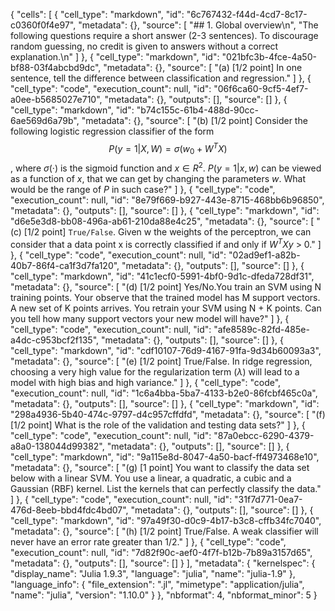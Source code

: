 {
 "cells": [
  {
   "cell_type": "markdown",
   "id": "6c767432-f44d-4cd7-8c17-c0360f0f4e97",
   "metadata": {},
   "source": [
    "## 1. Global overview\n",
    "The following questions require a short answer (2-3 sentences). To discourage random guessing, no credit is given to answers without a correct explanation.\n"
   ]
  },
  {
   "cell_type": "markdown",
   "id": "021bfc3b-4fce-4a50-bf88-03f4abcbd9dc",
   "metadata": {},
   "source": [
    "(a) [1/2 point] In one sentence, tell the difference between classification and regression."
   ]
  },
  {
   "cell_type": "code",
   "execution_count": null,
   "id": "06f6ca60-9cf5-4ef7-a0ee-b5685027e710",
   "metadata": {},
   "outputs": [],
   "source": []
  },
  {
   "cell_type": "markdown",
   "id": "b74c155c-61b4-488d-90cc-6ae569d6a79b",
   "metadata": {},
   "source": [
    "(b) [1/2 point] Consider the following logistic regression classifier of the form $$P(y = 1|X, W) = σ(w_0 + W^TX)$$, where $σ(·)$ is the sigmoid function and $x ∈ R^2$. $P(y = 1|x, w)$ can be viewed as a function of $x$, that we can get by changing the parameters $w$. What would be the range of $P$ in such case?"
   ]
  },
  {
   "cell_type": "code",
   "execution_count": null,
   "id": "8e79f669-b927-443e-8715-468bb6b96850",
   "metadata": {},
   "outputs": [],
   "source": []
  },
  {
   "cell_type": "markdown",
   "id": "d6e5e3d8-bb08-496a-ab61-210da88e4c25",
   "metadata": {},
   "source": [
    "(c) [1/2 point] `True/False`. Given w the weights of the perceptron, we can consider that a data point x is correctly classified if and only if $W^TXy$ > 0."
   ]
  },
  {
   "cell_type": "code",
   "execution_count": null,
   "id": "02ad9ef1-a82b-40b7-86f4-ca1f3d7fa120",
   "metadata": {},
   "outputs": [],
   "source": []
  },
  {
   "cell_type": "markdown",
   "id": "41c1ecf0-5991-4bf0-9d1c-dfeda728df31",
   "metadata": {},
   "source": [
    "(d) [1/2 point] Yes/No.You train an SVM using N training points. Your observe that the trained model has M support vectors. A new set of K points arrives. You retrain your SVM using N + K points. Can you tell how many support vectors your new model will have?"
   ]
  },
  {
   "cell_type": "code",
   "execution_count": null,
   "id": "afe8589c-82fd-485e-a4dc-c953bcf2f135",
   "metadata": {},
   "outputs": [],
   "source": []
  },
  {
   "cell_type": "markdown",
   "id": "cdf10107-76d9-4167-91fa-9d34b60093a3",
   "metadata": {},
   "source": [
    "(e) [1/2 point] True/False. In ridge regression, choosing a very high value for the regularization term $(λ)$ will lead to a model with high bias and high variance."
   ]
  },
  {
   "cell_type": "code",
   "execution_count": null,
   "id": "1c6a4bba-5ba7-4133-b2e0-86fcbf465c0a",
   "metadata": {},
   "outputs": [],
   "source": []
  },
  {
   "cell_type": "markdown",
   "id": "298a4936-5b40-474c-9797-d4c957cffdfd",
   "metadata": {},
   "source": [
    "(f) [1/2 point] What is the role of the validation and testing data sets?"
   ]
  },
  {
   "cell_type": "code",
   "execution_count": null,
   "id": "87a0ebcc-6290-4379-a8a0-138044d99382",
   "metadata": {},
   "outputs": [],
   "source": []
  },
  {
   "cell_type": "markdown",
   "id": "9a115e8d-8047-4a50-bacf-ff4973468e10",
   "metadata": {},
   "source": [
    "(g) [1 point] You want to classify the data set below with a linear SVM. You use a linear, a quadratic, a cubic and a Gaussian (RBF) kernel. List the kernels that can perfectly classify the data."
   ]
  },
  {
   "cell_type": "code",
   "execution_count": null,
   "id": "31f7d771-0ea7-476d-8eeb-bbd4fdc4bd07",
   "metadata": {},
   "outputs": [],
   "source": []
  },
  {
   "cell_type": "markdown",
   "id": "97a49f30-d0c9-4b17-b3c8-cffb34fc7040",
   "metadata": {},
   "source": [
    "(h) [1/2 point] True/False. A weak classifier will never have an error rate greater than $1/2$."
   ]
  },
  {
   "cell_type": "code",
   "execution_count": null,
   "id": "7d82f90c-aef0-4f7f-b12b-7b89a3157d65",
   "metadata": {},
   "outputs": [],
   "source": []
  }
 ],
 "metadata": {
  "kernelspec": {
   "display_name": "Julia 1.9.3",
   "language": "julia",
   "name": "julia-1.9"
  },
  "language_info": {
   "file_extension": ".jl",
   "mimetype": "application/julia",
   "name": "julia",
   "version": "1.10.0"
  }
 },
 "nbformat": 4,
 "nbformat_minor": 5
}
